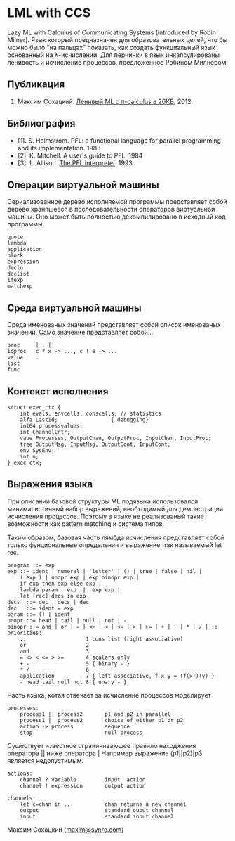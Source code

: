 
LML with CCS
============

Lazy ML with Calculus of Communicating Systems (introduced by Robin Milner).
Язык который предназначен для образовательных целей, что бы можно было
"на пальцах" показать, как создать функциальный язык основанный на λ-исчислении.
Для перчинки в язык инкапсулированы ленивость и исчисление процессов,
предложенное Робином Милнером.

Публикация
----------

1. Максим Сохацкий. <a href="https://tonpa.guru/stream/2012/2012-06-22%20%D0%9B%D0%B5%D0%BD%D0%B8%D0%B2%D1%8B%D0%B9%20ML%20%D1%81%20pi-calculus%20%D0%B2%2026%D0%9A%D0%91.htm">Ленивый ML с π-calculus в 26КБ</a>, 2012.

Библиография
------------

* [1]. S. Holmstrom. PFL: a functional language for parallel programming and its implementation. 1983
* [2]. K. Mitchell. A user's guide to PFL. 1984
* [3]. L. Allison. <a href="http://www.allisons.org/ll/FP/LambdaCCS/">The PFL interpreter</a>. 1993

Операции виртуальной машины
---------------------------

Сериализованное дерево исполняемой программы представляет
собой дерево хранящееся в последовательности операторов виртуальной машины.
Оно может быть полностью декомпилировано в исходный код программы.

    quote
    lambda
    application
    block
    expression
    decln
    declist
    ifexp
    matchexp

Среда виртуальной машины
------------------------

Среда именованых значений представляет собой список именованых значений.
Само значение представляет собой...

    proc     | , ||
    ioproc   c ? x -> ..., c ! e -> ...
    value    .
    list
    func

Контекст исполнения
-------------------

    struct exec_ctx {
        int evals, envcells, conscells; // statistics 
        alfa LastId;                 { debugging}
        int64 processvalues;
        int ChannelCntr;
        vaue Processes, OutputChan, OutputProc, InputChan, InputProc;
        tree OutputMsg, InputMsg, OutputCont, InputCont;
        env SysEnv;
        int n;
    } exec_ctx;

Выражения языка
---------------

При описании базовой структуры ML подязыка использовался минималистичный набор выражений,
необходимый для демонстрации исчисления процессов. Поэтому в языке не реализованый такие
возможности как pattern matching и система типов.

Таким образом, базовая часть лямбда исчисления представляет собой только фунциональные
определения и выражение, так называемый let rec.

    program ::= exp
    exp ::= ident | numeral | 'letter' | () | true | false | nil |
        ( exp ) | unopr exp | exp binopr exp |
        if exp then exp else exp |
        lambda param . exp  |  exp exp |
        let [rec] decs in exp
    decs  ::= dec , decs | dec
    dec   ::= ident = exp
    param ::= () | ident
    unopr ::= head | tail | null | not | -
    binopr ::= and | or | = | <> | < | <= | > | >= | + | - | * | / | ::
    priorities:
	    ::                   1 cons list (right associative)
	    or                   2
	    and                  3
	    = <> < <= > >=       4 scalars only
	    + -                  5 { binary - }
	    * /                  6
	    application          7 { left associative, f x y = (f(x))(y) }
	    - head tail null not 8 { unary - }

Часть языка, котая отвечает за исчисление процессов моделирует

    processes:
        process1 || process2       p1 and p2 in parallel
        process1 |  process2       choice of either p1 or p2
        action -> process          sequence
        stop                       null process

Существует известное ограничивающее правило находжения оператора || ниже
оператора | Например выражение (p1||p2)|p3 является недопустимым.

    actions:
        channel ? variable         input  action
        channel ! expression       output action

    channels:
        let c=chan in ...          chan returns a new channel
        output                     standard ouput channel
        input                      standard input channel

Максим Сохацкий (maxim@synrc.com)
